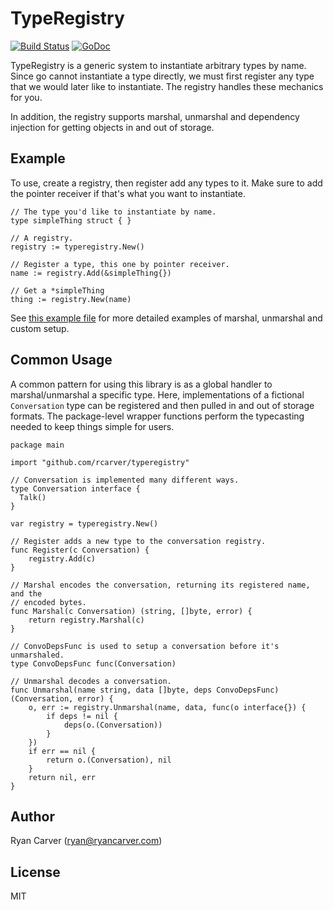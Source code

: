 # TypeRegistry

[![Build Status](https://travis-ci.org/rcarver/typeregistry.svg)](https://travis-ci.org/rcarver/typeregistry)
[![GoDoc](https://godoc.org/github.com/rcarver/typeregistry?status.svg)](https://godoc.org/github.com/rcarver/typeregistry)

TypeRegistry is a generic system to instantiate arbitrary types by name. Since
go cannot instantiate a type directly, we must first register any type that we
would later like to instantiate. The registry handles these mechanics for you.

In addition, the registry supports marshal, unmarshal and dependency injection
for getting objects in and out of storage.

## Example


To use, create a registry, then register add any types to it. Make sure to add
the pointer receiver if that's what you want to instantiate.

```golang
// The type you'd like to instantiate by name.
type simpleThing struct { }

// A registry.
registry := typeregistry.New()

// Register a type, this one by pointer receiver.
name := registry.Add(&simpleThing{})

// Get a *simpleThing
thing := registry.New(name)
```

See [this example file](example_unmarshal_test.go) for more detailed examples of marshal, unmarshal and custom setup.

## Common Usage

A common pattern for using this library is as a global handler to marshal/unmarshal a specific type. Here, implementations of a fictional `Conversation` type can be registered and then pulled in and out of storage formats. The package-level wrapper functions perform the typecasting needed to keep things simple for users.

```golang
package main

import "github.com/rcarver/typeregistry"

// Conversation is implemented many different ways.
type Conversation interface {
  Talk()
}

var registry = typeregistry.New()

// Register adds a new type to the conversation registry.
func Register(c Conversation) {
	registry.Add(c)
}

// Marshal encodes the conversation, returning its registered name, and the
// encoded bytes.
func Marshal(c Conversation) (string, []byte, error) {
	return registry.Marshal(c)
}

// ConvoDepsFunc is used to setup a conversation before it's unmarshaled.
type ConvoDepsFunc func(Conversation)

// Unmarshal decodes a conversation.
func Unmarshal(name string, data []byte, deps ConvoDepsFunc) (Conversation, error) {
	o, err := registry.Unmarshal(name, data, func(o interface{}) {
		if deps != nil {
			deps(o.(Conversation))
		}
	})
	if err == nil {
		return o.(Conversation), nil
	}
	return nil, err
}
```

## Author

Ryan Carver (ryan@ryancarver.com)

## License

MIT
